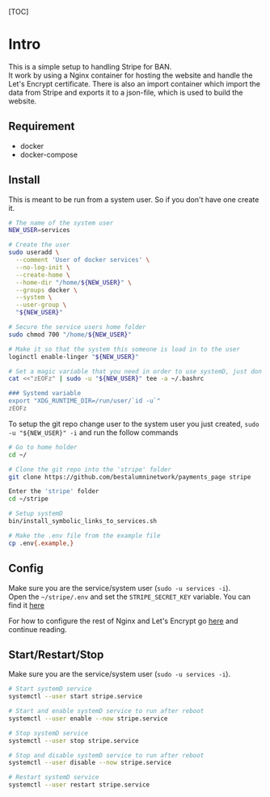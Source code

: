 [TOC]

# Intro
This is a simple setup to handling Stripe for BAN.  
It work by using a Nginx container for hosting the website and handle the Let's Encrypt certificate. There is also an import container which import the data from Stripe and exports it to a json-file, which is used to build the website.

## Requirement
- docker
- docker-compose

## Install
This is meant to be run from a system user. So if you don't have one create it.
```bash
# The name of the system user
NEW_USER=services

# Create the user
sudo useradd \
  --comment 'User of docker services' \
  --no-log-init \
  --create-home \
  --home-dir "/home/${NEW_USER}" \
  --groups docker \
  --system \
  --user-group \
  "${NEW_USER}"

# Secure the service users home folder
sudo chmod 700 "/home/${NEW_USER}"

# Make it so that the system this someone is load in to the user
loginctl enable-linger "${NEW_USER}"

# Set a magic variable that you need in order to use systemD, just don't think about it
cat <<"zEOFz" | sudo -u "${NEW_USER}" tee -a ~/.bashrc

### Systemd variable
export "XDG_RUNTIME_DIR=/run/user/`id -u`"
zEOFz
```

To setup the git repo change user to the system user you just created, `sudo -u "${NEW_USER}" -i` and run the follow commands
```bash
# Go to home holder
cd ~/

# Clone the git repo into the 'stripe' folder
git clone https://github.com/bestalumninetwork/payments_page stripe

Enter the 'stripe' folder
cd ~/stripe

# Setup systemD
bin/install_symbolic_links_to_services.sh

# Make the .env file from the example file
cp .env{.example,}
```

## Config
Make sure you are the service/system user (`sudo -u services -i`).  
Open the `~/stripe/.env` and set the `STRIPE_SECRET_KEY` variable. You can find it [here](https://dashboard.stripe.com/apikeys)  

For how to configure the rest of Nginx and Let's Encrypt go [here](https://github.com/dvaerum/nginx-with-certbot-in-docker) and continue reading.

## Start/Restart/Stop
Make sure you are the service/system user (`sudo -u services -i`).

```bash
# Start systemD service
systemctl --user start stripe.service

# Start and enable systemD service to run after reboot
systemctl --user enable --now stripe.service

# Stop systemD service
systemctl --user stop stripe.service

# Stop and disable systemD service to run after reboot
systemctl --user disable --now stripe.service

# Restart systemD service
systemctl --user restart stripe.service
```



